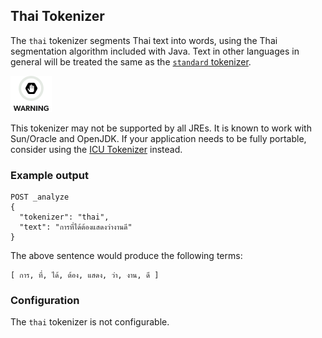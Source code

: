 ## Thai Tokenizer

The `thai` tokenizer segments Thai text into words, using the Thai segmentation algorithm included with Java. Text in other languages in general will be treated the same as the [`standard` tokenizer](analysis-standard-tokenizer.html).

![Warning](images/icons/warning.png)

This tokenizer may not be supported by all JREs. It is known to work with Sun/Oracle and OpenJDK. If your application needs to be fully portable, consider using the [ICU Tokenizer](https://www.elastic.co/guide/en/elasticsearch/plugins/5.4/analysis-icu-tokenizer.html) instead.

### Example output
    
    
    POST _analyze
    {
      "tokenizer": "thai",
      "text": "การที่ได้ต้องแสดงว่างานดี"
    }

The above sentence would produce the following terms:
    
    
    [ การ, ที่, ได้, ต้อง, แสดง, ว่า, งาน, ดี ]

### Configuration

The `thai` tokenizer is not configurable.

